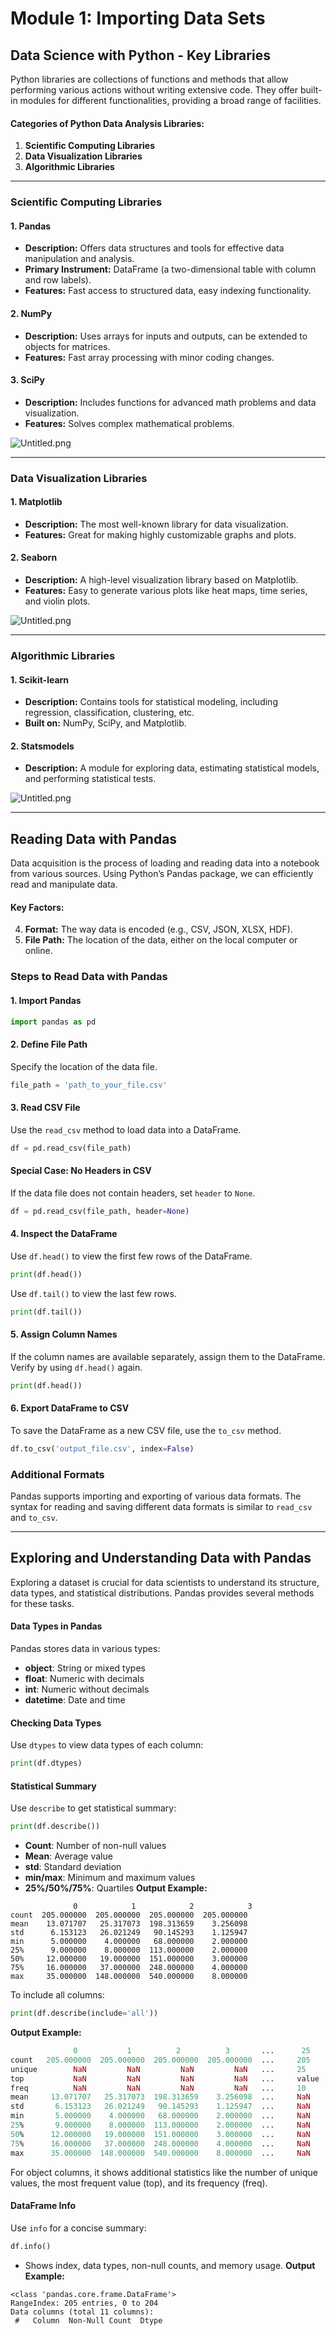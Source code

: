 

# Module 1: Importing Data Sets
## Data Science with Python - Key Libraries
Python libraries are collections of functions and methods that allow performing various actions without writing extensive code. They offer built-in modules for different functionalities, providing a broad range of facilities.
#### Categories of Python Data Analysis Libraries:
1. **Scientific Computing Libraries**
2. **Data Visualization Libraries**
3. **Algorithmic Libraries**

___
### Scientific Computing Libraries
#### 1. **Pandas**
- **Description:** Offers data structures and tools for effective data manipulation and analysis.
- **Primary Instrument:** DataFrame (a two-dimensional table with column and row labels).
- **Features:** Fast access to structured data, easy indexing functionality.
#### 2. **NumPy**
- **Description:** Uses arrays for inputs and outputs, can be extended to objects for matrices.
- **Features:** Fast array processing with minor coding changes.
#### 3. **SciPy**
- **Description:** Includes functions for advanced math problems and data visualization.
- **Features:** Solves complex mathematical problems.

![Untitled.png](https://prod-files-secure.s3.us-west-2.amazonaws.com/03e82b26-cccb-4906-bb56-adabcbdc0655/997ac361-58a8-4f04-bb0f-79fea4baa761/Untitled.png?X-Amz-Algorithm=AWS4-HMAC-SHA256&X-Amz-Content-Sha256=UNSIGNED-PAYLOAD&X-Amz-Credential=ASIAZI2LB46676JFKJ4R%2F20250203%2Fus-west-2%2Fs3%2Faws4_request&X-Amz-Date=20250203T122915Z&X-Amz-Expires=3600&X-Amz-Security-Token=IQoJb3JpZ2luX2VjEPz%2F%2F%2F%2F%2F%2F%2F%2F%2F%2FwEaCXVzLXdlc3QtMiJIMEYCIQD%2BQ5z1OG2Atyam1W05F39dc120u66PEq3cu7HJruMLAwIhAIEwL41a9iyt%2BDhAmEHHQGV9qk7LjmjEBtwSzHsXMOi%2FKv8DCBUQABoMNjM3NDIzMTgzODA1IgywpINkKEwJLWEr7ekq3AMdztulEa02UHM12L3Shp12lsUeJOKHXZ7pEJ6MTNoEn6J2xh%2B9C2jbHYgdGOiXvvPfLtaJ1xcFrcl9cLuRx1lDVZ%2B6v7c9ZFITgh6JyYF1ZR%2BM7fadVTqFq8BmPUjQp%2BOF0DPk3Y6gItPM%2B%2BnmgZFYep8ANPRqkegIxubtHGK%2BJ%2FlWY%2BAPo2%2BGOhYno3hVjan8S%2FmJUh5qP1CizePTNXFoNb8%2FHwGwfhFsQcPzzGKNsmLA4dEKeLMVtgs9ooC9V9wxhHxWXcDjtgfx%2BDW7TiPQkilAtpVXNUbohwwRSluq1WnbN35zcbIz3nRjKXhtYyUlg4FijYLQL8Vl3cFxZASqgZyuXJFxQ%2FTnqGy58qAkW%2FDF5g49dVZwySBQAdpCd%2FA%2BWE8SOQGOxMc3MvTB0LkJOj699h5QgsxOJX3OIxEoRjp8E0xfLXt3jfYVqoZape5RbQUbfB0XsnWmH1C1hRl5HmDPQg6gn7ga5gfGh0eV5GW1f7DDkRPx6GeUOcebvcknYTTNjBzXnX6WvNHihsPQYHEEzXTYmUpOKo56BPjO2cg%2Bl79LB8FHpAnqeX5XtU0SIdDs%2BBN%2BTgwze9wLdRPw43yjmHoTa6tBvKtWJJmggDFEqMB%2FGJ%2FNkJYn0DDc0oK9BjqkAUeEmUfSlPJob6olDUX9S65TMYWVDlLW%2B0HkwsnHGqUUrwOpSR6bCyiFsp73re9oc3t8wtovdfF0junn6aBJvq1ghhivYBfYG6wXC24873PTZX4EzhIGMceTChyrYbCNULCaCzhggkmo81bRDiUmDPi%2FfLUrE%2Fr2yngncZvdEzpWR7K0lHt7Xt9sVZiXSSnrmJefV5B2cA1rwKNCPHdeJXTN%2FGvs&X-Amz-Signature=af2651801ccaa4ff3abe27d6c76c131b9c83bb8b9e4b910cf93fbfd1ff5195bb&X-Amz-SignedHeaders=host&x-id=GetObject)
___
### Data Visualization Libraries
#### 1. **Matplotlib**
- **Description:** The most well-known library for data visualization.
- **Features:** Great for making highly customizable graphs and plots.
#### 2. **Seaborn**
- **Description:** A high-level visualization library based on Matplotlib.
- **Features:** Easy to generate various plots like heat maps, time series, and violin plots.

![Untitled.png](https://prod-files-secure.s3.us-west-2.amazonaws.com/03e82b26-cccb-4906-bb56-adabcbdc0655/733d1e42-5a53-4fd8-90c1-3d85254369a6/Untitled.png?X-Amz-Algorithm=AWS4-HMAC-SHA256&X-Amz-Content-Sha256=UNSIGNED-PAYLOAD&X-Amz-Credential=ASIAZI2LB466TMID762F%2F20250203%2Fus-west-2%2Fs3%2Faws4_request&X-Amz-Date=20250203T122913Z&X-Amz-Expires=3600&X-Amz-Security-Token=IQoJb3JpZ2luX2VjEPz%2F%2F%2F%2F%2F%2F%2F%2F%2F%2FwEaCXVzLXdlc3QtMiJHMEUCIEBEyP6K3PibXSHsl4sJkFZInB2ri%2BlSyFjQk7K12cLIAiEA%2BeY8b31QG0HHXI7317ZkK9wyOiG2Nu04KSUCxsjYqhYq%2FwMIFRAAGgw2Mzc0MjMxODM4MDUiDFE5LSx1Kf89alv4cyrcA4ik3j1xnnFwQ7f8otAKYfHQu3Q%2FZXRuM3o4pXc2y8zpvAirWTvzmTUMvE9QHi84yDPJzNJ7qFxMZYHvIxNnsFdLH1Hx6BnWhzcl2N8QQV4nnv8pwan9vcrjVJaEShvX5we%2Be89hZqRdKE7c4mU8IHtIMYQPLfQV1kR6x5bH46fgBdnNOGqJJWAo2p%2FKHoQzqE8%2FTdFX0wgcmXyJNtgXXpIRTGnuXhdYYMifC3HtUT4tkrkMJDSCkIkdyK0HlnQj3rz8Nhk5okTMd1lauN0BkJOinnd9yD3AcdtylSTCuLxB3%2FsqBohyV5YVXaNIKgfBebtVcNMvpwYhYYGecpi%2BR0wS5vHSAmdxFTN7CQQRMYk%2B1%2BzchzDT7jy86jihqxCcyVriloXHrGtHFOxFkvBruEiNWfqmtwpeTQXZ19RCzRBBY2LB3Ja8xf1KwtxNCIN7pGEUCjHFfF23l37kl5c7Mc72hHnqh3N%2F1Sds0yNqRinI10zqoR7JEwnn5EGfjidTdqkrqaZmPxzZCWdGW7cA1CE%2FHYmkk4VTapWHSkS7TymY1bWa5QD1jKYQo2SFZd49GFtfRunKOSdTpg6q9hWhWN8qz0%2B08TNVHqCPBvEqqaBlmQW%2FUBOIkqh4yXuNMO%2FSgr0GOqUBSfz1fnlvSfsqplyi2ZiRWH07KFTbbJEQFOjYUKOUful9HuAQQ5qlM46AWI6DpwrYGtRNQ74reQTQfIHbA8cBEeGrnTEhxHMZSZwL9wLHh0dlbnDq28qeRn3EJF4D456ihZeAtkzUaM7unANLOkuc69%2FR4rynWyy%2FBDDx09s0PUhPj%2B4xC3FIAU6pjrtguOwaRjdHZiyDZ65tHCEvFgWJtLtY8zvd&X-Amz-Signature=e0ddbb594f4f0004ad0f1531f6a6b4656954204526d63eac2b68e412334f166d&X-Amz-SignedHeaders=host&x-id=GetObject)
___
### Algorithmic Libraries
#### 1. **Scikit-learn**
- **Description:** Contains tools for statistical modeling, including regression, classification, clustering, etc.
- **Built on:** NumPy, SciPy, and Matplotlib.
#### 2. **Statsmodels**
- **Description:** A module for exploring data, estimating statistical models, and performing statistical tests.

![Untitled.png](https://prod-files-secure.s3.us-west-2.amazonaws.com/03e82b26-cccb-4906-bb56-adabcbdc0655/c62885f5-417d-4179-834f-d68f8f2bdf39/Untitled.png?X-Amz-Algorithm=AWS4-HMAC-SHA256&X-Amz-Content-Sha256=UNSIGNED-PAYLOAD&X-Amz-Credential=ASIAZI2LB466TMID762F%2F20250203%2Fus-west-2%2Fs3%2Faws4_request&X-Amz-Date=20250203T122913Z&X-Amz-Expires=3600&X-Amz-Security-Token=IQoJb3JpZ2luX2VjEPz%2F%2F%2F%2F%2F%2F%2F%2F%2F%2FwEaCXVzLXdlc3QtMiJHMEUCIEBEyP6K3PibXSHsl4sJkFZInB2ri%2BlSyFjQk7K12cLIAiEA%2BeY8b31QG0HHXI7317ZkK9wyOiG2Nu04KSUCxsjYqhYq%2FwMIFRAAGgw2Mzc0MjMxODM4MDUiDFE5LSx1Kf89alv4cyrcA4ik3j1xnnFwQ7f8otAKYfHQu3Q%2FZXRuM3o4pXc2y8zpvAirWTvzmTUMvE9QHi84yDPJzNJ7qFxMZYHvIxNnsFdLH1Hx6BnWhzcl2N8QQV4nnv8pwan9vcrjVJaEShvX5we%2Be89hZqRdKE7c4mU8IHtIMYQPLfQV1kR6x5bH46fgBdnNOGqJJWAo2p%2FKHoQzqE8%2FTdFX0wgcmXyJNtgXXpIRTGnuXhdYYMifC3HtUT4tkrkMJDSCkIkdyK0HlnQj3rz8Nhk5okTMd1lauN0BkJOinnd9yD3AcdtylSTCuLxB3%2FsqBohyV5YVXaNIKgfBebtVcNMvpwYhYYGecpi%2BR0wS5vHSAmdxFTN7CQQRMYk%2B1%2BzchzDT7jy86jihqxCcyVriloXHrGtHFOxFkvBruEiNWfqmtwpeTQXZ19RCzRBBY2LB3Ja8xf1KwtxNCIN7pGEUCjHFfF23l37kl5c7Mc72hHnqh3N%2F1Sds0yNqRinI10zqoR7JEwnn5EGfjidTdqkrqaZmPxzZCWdGW7cA1CE%2FHYmkk4VTapWHSkS7TymY1bWa5QD1jKYQo2SFZd49GFtfRunKOSdTpg6q9hWhWN8qz0%2B08TNVHqCPBvEqqaBlmQW%2FUBOIkqh4yXuNMO%2FSgr0GOqUBSfz1fnlvSfsqplyi2ZiRWH07KFTbbJEQFOjYUKOUful9HuAQQ5qlM46AWI6DpwrYGtRNQ74reQTQfIHbA8cBEeGrnTEhxHMZSZwL9wLHh0dlbnDq28qeRn3EJF4D456ihZeAtkzUaM7unANLOkuc69%2FR4rynWyy%2FBDDx09s0PUhPj%2B4xC3FIAU6pjrtguOwaRjdHZiyDZ65tHCEvFgWJtLtY8zvd&X-Amz-Signature=a2be427cf63aa7217f9d3b6fe43406a0448f423d232ac9faf33f1f2a3f535ba0&X-Amz-SignedHeaders=host&x-id=GetObject)
___
## Reading Data with Pandas
Data acquisition is the process of loading and reading data into a notebook from various sources. Using Python’s Pandas package, we can efficiently read and manipulate data.
#### Key Factors:
4. **Format:** The way data is encoded (e.g., CSV, JSON, XLSX, HDF).
5. **File Path:** The location of the data, either on the local computer or online.
### Steps to Read Data with Pandas
#### 1. **Import Pandas**
```python
import pandas as pd
```
#### 2. **Define File Path**
Specify the location of the data file.
```python
file_path = 'path_to_your_file.csv'
```
#### 3. **Read CSV File**
Use the `read_csv` method to load data into a DataFrame.
```python
df = pd.read_csv(file_path)
```
#### Special Case: No Headers in CSV
If the data file does not contain headers, set `header` to `None`.
```python
df = pd.read_csv(file_path, header=None)
```
#### 4. **Inspect the DataFrame**
Use `df.head()` to view the first few rows of the DataFrame.
```python
print(df.head())
```
Use `df.tail()` to view the last few rows.
```python
print(df.tail())
```
#### 5. **Assign Column Names**
If the column names are available separately, assign them to the DataFrame.
Verify by using `df.head()` again.
```python
print(df.head())
```
#### 6. **Export DataFrame to CSV**
To save the DataFrame as a new CSV file, use the `to_csv` method.
```python
df.to_csv('output_file.csv', index=False)
```
### Additional Formats
Pandas supports importing and exporting of various data formats. The syntax for reading and saving different data formats is similar to `read_csv` and `to_csv`.
___
## Exploring and Understanding Data with Pandas
Exploring a dataset is crucial for data scientists to understand its structure, data types, and statistical distributions. Pandas provides several methods for these tasks.
#### Data Types in Pandas
Pandas stores data in various types:
- **object**: String or mixed types
- **float**: Numeric with decimals
- **int**: Numeric without decimals
- **datetime**: Date and time
#### Checking Data Types
Use `dtypes` to view data types of each column:
```python
print(df.dtypes)
```
#### Statistical Summary
Use `describe` to get statistical summary:
```python
print(df.describe())
```
- **Count**: Number of non-null values
- **Mean**: Average value
- **std**: Standard deviation
- **min/max**: Minimum and maximum values
- **25%/50%/75%**: Quartiles
**Output Example:**
```plain text
              0            1            2            3
count  205.000000  205.000000  205.000000  205.000000
mean    13.071707   25.317073  198.313659    3.256098
std      6.153123   26.021249   90.145293    1.125947
min      5.000000    4.000000   68.000000    2.000000
25%      9.000000    8.000000  113.000000    2.000000
50%     12.000000   19.000000  151.000000    3.000000
75%     16.000000   37.000000  248.000000    4.000000
max     35.000000  148.000000  540.000000    8.000000
```
To include all columns:
```python
print(df.describe(include='all'))
```
**Output Example:**
```r
              0           1          2          3       ...      25       26       27
count   205.000000  205.000000  205.000000  205.000000  ...     205      205      205
unique        NaN         NaN         NaN         NaN   ...     25       25       25
top           NaN         NaN         NaN         NaN   ...     value    value    value
freq          NaN         NaN         NaN         NaN   ...     10       10       10
mean     13.071707   25.317073  198.313659    3.256098  ...     NaN      NaN      NaN
std       6.153123   26.021249   90.145293    1.125947  ...     NaN      NaN      NaN
min       5.000000    4.000000   68.000000    2.000000  ...     NaN      NaN      NaN
25%       9.000000    8.000000  113.000000    2.000000  ...     NaN      NaN      NaN
50%      12.000000   19.000000  151.000000    3.000000  ...     NaN      NaN      NaN
75%      16.000000   37.000000  248.000000    4.000000  ...     NaN      NaN      NaN
max      35.000000  148.000000  540.000000    8.000000  ...     NaN      NaN      NaN
```
For object columns, it shows additional statistics like the number of unique values, the most frequent value (top), and its frequency (freq).
#### DataFrame Info
Use `info` for a concise summary:
```python
df.info()
```
- Shows index, data types, non-null counts, and memory usage.
**Output Example:**
```less
<class 'pandas.core.frame.DataFrame'>
RangeIndex: 205 entries, 0 to 204
Data columns (total 11 columns):
 #   Column  Non-Null Count  Dtype
